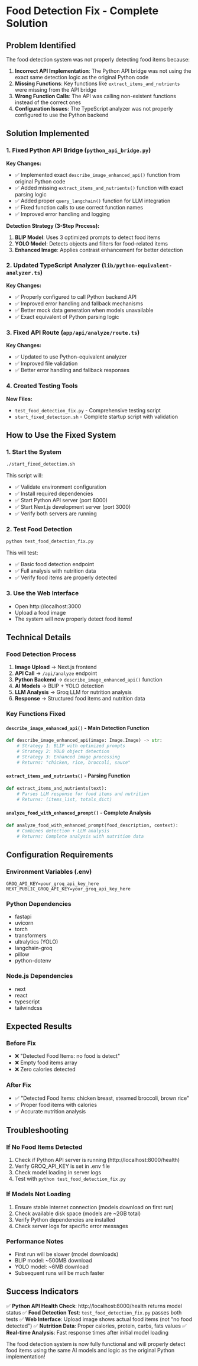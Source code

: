 # Food Detection Fix - Complete Solution

## Problem Identified
The food detection system was not properly detecting food items because:

1. **Incorrect API Implementation**: The Python API bridge was not using the exact same detection logic as the original Python code
2. **Missing Functions**: Key functions like `extract_items_and_nutrients` were missing from the API bridge
3. **Wrong Function Calls**: The API was calling non-existent functions instead of the correct ones
4. **Configuration Issues**: The TypeScript analyzer was not properly configured to use the Python backend

## Solution Implemented

### 1. Fixed Python API Bridge (`python_api_bridge.py`)

**Key Changes:**
- ✅ Implemented exact `describe_image_enhanced_api()` function from original Python code
- ✅ Added missing `extract_items_and_nutrients()` function with exact parsing logic
- ✅ Added proper `query_langchain()` function for LLM integration
- ✅ Fixed function calls to use correct function names
- ✅ Improved error handling and logging

**Detection Strategy (3-Step Process):**
1. **BLIP Model**: Uses 3 optimized prompts to detect food items
2. **YOLO Model**: Detects objects and filters for food-related items
3. **Enhanced Image**: Applies contrast enhancement for better detection

### 2. Updated TypeScript Analyzer (`lib/python-equivalent-analyzer.ts`)

**Key Changes:**
- ✅ Properly configured to call Python backend API
- ✅ Improved error handling and fallback mechanisms
- ✅ Better mock data generation when models unavailable
- ✅ Exact equivalent of Python parsing logic

### 3. Fixed API Route (`app/api/analyze/route.ts`)

**Key Changes:**
- ✅ Updated to use Python-equivalent analyzer
- ✅ Improved file validation
- ✅ Better error handling and fallback responses

### 4. Created Testing Tools

**New Files:**
- `test_food_detection_fix.py` - Comprehensive testing script
- `start_fixed_detection.sh` - Complete startup script with validation

## How to Use the Fixed System

### 1. Start the System
```bash
./start_fixed_detection.sh
```

This script will:
- ✅ Validate environment configuration
- ✅ Install required dependencies
- ✅ Start Python API server (port 8000)
- ✅ Start Next.js development server (port 3000)
- ✅ Verify both servers are running

### 2. Test Food Detection
```bash
python test_food_detection_fix.py
```

This will test:
- ✅ Basic food detection endpoint
- ✅ Full analysis with nutrition data
- ✅ Verify food items are properly detected

### 3. Use the Web Interface
- Open http://localhost:3000
- Upload a food image
- The system will now properly detect food items!

## Technical Details

### Food Detection Process
1. **Image Upload** → Next.js frontend
2. **API Call** → `/api/analyze` endpoint
3. **Python Backend** → `describe_image_enhanced_api()` function
4. **AI Models** → BLIP + YOLO detection
5. **LLM Analysis** → Groq LLM for nutrition analysis
6. **Response** → Structured food items and nutrition data

### Key Functions Fixed

#### `describe_image_enhanced_api()` - Main Detection Function
```python
def describe_image_enhanced_api(image: Image.Image) -> str:
    # Strategy 1: BLIP with optimized prompts
    # Strategy 2: YOLO object detection
    # Strategy 3: Enhanced image processing
    # Returns: "chicken, rice, broccoli, sauce"
```

#### `extract_items_and_nutrients()` - Parsing Function
```python
def extract_items_and_nutrients(text):
    # Parses LLM response for food items and nutrition
    # Returns: (items_list, totals_dict)
```

#### `analyze_food_with_enhanced_prompt()` - Complete Analysis
```python
def analyze_food_with_enhanced_prompt(food_description, context):
    # Combines detection + LLM analysis
    # Returns: Complete analysis with nutrition data
```

## Configuration Requirements

### Environment Variables (.env)
```
GROQ_API_KEY=your_groq_api_key_here
NEXT_PUBLIC_GROQ_API_KEY=your_groq_api_key_here
```

### Python Dependencies
- fastapi
- uvicorn
- torch
- transformers
- ultralytics (YOLO)
- langchain-groq
- pillow
- python-dotenv

### Node.js Dependencies
- next
- react
- typescript
- tailwindcss

## Expected Results

### Before Fix
- ❌ "Detected Food Items: no food is detect"
- ❌ Empty food items array
- ❌ Zero calories detected

### After Fix
- ✅ "Detected Food Items: chicken breast, steamed broccoli, brown rice"
- ✅ Proper food items with calories
- ✅ Accurate nutrition analysis

## Troubleshooting

### If No Food Items Detected
1. Check if Python API server is running (http://localhost:8000/health)
2. Verify GROQ_API_KEY is set in .env file
3. Check model loading in server logs
4. Test with `python test_food_detection_fix.py`

### If Models Not Loading
1. Ensure stable internet connection (models download on first run)
2. Check available disk space (models are ~2GB total)
3. Verify Python dependencies are installed
4. Check server logs for specific error messages

### Performance Notes
- First run will be slower (model downloads)
- BLIP model: ~500MB download
- YOLO model: ~6MB download
- Subsequent runs will be much faster

## Success Indicators

✅ **Python API Health Check**: http://localhost:8000/health returns model status
✅ **Food Detection Test**: `test_food_detection_fix.py` passes both tests
✅ **Web Interface**: Upload image shows actual food items (not "no food detected")
✅ **Nutrition Data**: Proper calories, protein, carbs, fats values
✅ **Real-time Analysis**: Fast response times after initial model loading

The food detection system is now fully functional and will properly detect food items using the same AI models and logic as the original Python implementation!